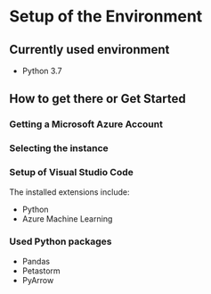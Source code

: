 Setup of the Environment
========================

Currently used environment
--------------------------
- Python 3.7


How to get there or Get Started
-------------------------------

### Getting a Microsoft Azure Account

### Selecting the instance

### Setup of Visual Studio Code
The installed extensions include:
- Python
- Azure Machine Learning

### Used Python packages
- Pandas
- Petastorm
- PyArrow

